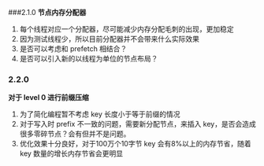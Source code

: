 ###2.1.0
**节点内存分配器**
1. 每个线程对应一个分配器，尽可能减少内存分配毛刺的出现，更加稳定
2. 因为测试线程少，所以目前分配器并不会带来什么实际效果
3. 是否可以考虑和 prefetch 相结合？
4. 是否可以引入新的以线程为单位的节点布局？

### 2.2.0
**对于 level 0 进行前缀压缩**
1. 为了简化编程暂不考虑 key 长度小于等于前缀的情况
2. 对于写入时 prefix 不一致的问题，需要新分配节点，来插入 key，是否会造成很多零碎节点？会有但并不是问题。
3. 优化效果十分良好，对于100万个10字节 key 会有8%以上的内存节省，随着 key 数量的增长内存节省会更明显
